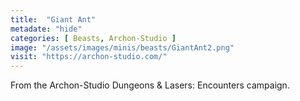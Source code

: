 ```yaml
---
title:  "Giant Ant"
metadate: "hide"
categories: [ Beasts, Archon-Studio ]
image: "/assets/images/minis/beasts/GiantAnt2.png"
visit: "https://archon-studio.com/"
---
```

From the Archon-Studio Dungeons & Lasers: Encounters campaign.
